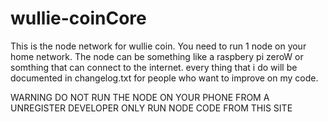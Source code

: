 # wullie-coinCore
This is the node network for wullie coin.
You need  to run 1 node on your home network.
The node can be something like a raspbery pi zeroW or somthing that can connect to the internet.
every thing that i do will be documented in changelog.txt for people who want to improve on my code.

WARNING DO NOT RUN THE NODE ON YOUR PHONE FROM A UNREGISTER DEVELOPER ONLY RUN NODE CODE FROM THIS SITE
